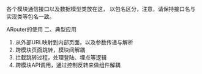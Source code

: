 各个模块通信接口以及数据模型类放在这，
以包名区分，注意，请保持接口名与实现类等包名一致。

ARouter的使用
二、典型应用
1. 从外部URL映射到内部页面，以及参数传递与解析
2. 跨模块页面跳转，模块间解耦
3. 拦截跳转过程，处理登陆、埋点等逻辑
4. 跨模块API调用，通过控制反转来做组件解耦